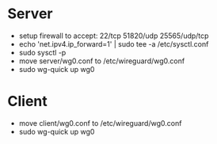 # Server
- setup firewall to accept: 22/tcp 51820/udp 25565/udp/tcp 
- echo 'net.ipv4.ip_forward=1' | sudo tee -a /etc/sysctl.conf
- sudo sysctl -p
- move server/wg0.conf to /etc/wireguard/wg0.conf
- sudo wg-quick up wg0

# Client
- move client/wg0.conf to /etc/wireguard/wg0.conf
- sudo wg-quick up wg0
